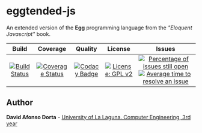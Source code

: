# eggtended-js

An extended version of the __Egg__ programming language from the _"Eloquent Javascript"_ book.

| Build | Coverage | Quality | License | Issues |
|:-----------------------------------------------------------------------------------------------------------------------:|:----------------------------------------------------------------------------------------------------------------------------------------------------------------:|:-----------------------------------------------------------------------------------------------------------------------------------------------------------------------------------------------------------------------------------------------------------:|:------------------------------------------------------------------------------------------------------------------------------------------:|:-------:|
| [![Build Status](https://travis-ci.org/Dibad/eggtended-js.svg?branch=master)](https://travis-ci.org/Dibad/eggtended-js) | [![Coverage Status](https://coveralls.io/repos/github/Dibad/eggtended-js/badge.svg?branch=master)](https://coveralls.io/github/Dibad/eggtended-js?branch=master) | [![Codacy Badge](https://api.codacy.com/project/badge/Grade/b73b7dce63144641912c77067fee51a2)](https://www.codacy.com/app/Dibad/eggtended-js?utm_source=github.com&amp;utm_medium=referral&amp;utm_content=Dibad/eggtended-js&amp;utm_campaign=Badge_Grade) | [![License: GPL  v2](https://img.shields.io/badge/License-GPL%20v2-blue.svg)](https://www.gnu.org/licenses/old-licenses/gpl-2.0.en.html) | [![Percentage of issues still open](http://isitmaintained.com/badge/open/dibad/eggtended-js.svg)](http://isitmaintained.com/project/dibad/eggtended-js "Percentage of issues still open") [![Average time to resolve an issue](http://isitmaintained.com/badge/resolution/dibad/eggtended-js.svg)](http://isitmaintained.com/project/dibad/eggtended-js "Average time to resolve an issue") |

## Author

__David Afonso Dorta__ - [University of La Laguna. Computer Engineering, 3rd year](https://www.ull.es/grados/ingenieria-informatica/)
